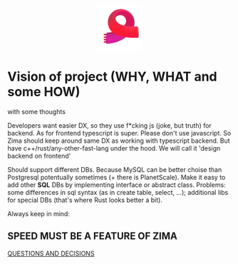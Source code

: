 <p align='center'>
  <img src='./docs/scarf.png' height='100' />
</p>

# Vision of project (WHY, WHAT and some HOW)
with some thoughts

Developers want easier DX, so they use f*cking js (joke, but truth) for backend. As for frontend typescript is super. Please don't use javascript.
So Zima should keep around same DX as working with typescript backend. But have c++/rust/any-other-fast-lang under the hood. We will call it 'design backend on frontend'

Should support different DBs. Because MySQL can be better choise than Postgresql potentually sometimes (+ there is PlanetScale). Make it easy to add other **SQL** DBs by implementing interface or abstract class. Problems: some differences in sql syntax (as in create table, select, ...); additional libs for special DBs (that's where Rust looks better a bit).

Always keep in mind:
## SPEED MUST BE A FEATURE OF ZIMA

[QUESTIONS AND DECISIONS](./docs/decisions.md)